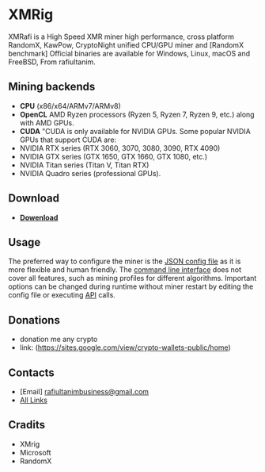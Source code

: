 # XMRig
XMRafi is a High Speed XMR miner high performance, cross platform RandomX, KawPow, CryptoNight unified CPU/GPU miner and [RandomX benchmark] Official binaries are available for Windows, Linux, macOS and FreeBSD, From rafiultanim.

## Mining backends
- **CPU** (x86/x64/ARMv7/ARMv8)
- **OpenCL** AMD Ryzen processors (Ryzen 5, Ryzen 7, Ryzen 9, etc.) along with AMD GPUs.
- **CUDA** "CUDA is only available for NVIDIA GPUs. Some popular NVIDIA GPUs that support CUDA are:
 - NVIDIA RTX series (RTX 3060, 3070, 3080, 3090, RTX 4090)
 - NVIDIA GTX series (GTX 1650, GTX 1660, GTX 1080, etc.)
 - NVIDIA Titan series (Titan V, Titan RTX)
 - NVIDIA Quadro series (professional GPUs).

## Download
* **[Dowenload](https://github.com/rafilofi2274/XMRafi/blob/main/xmrafi-1.0-best-win.zip)**

## Usage
The preferred way to configure the miner is the [JSON config file](https://xmrig.com/docs/miner/config) as it is more flexible and human friendly. The [command line interface](https://xmrig.com/docs/miner/command-line-options) does not cover all features, such as mining profiles for different algorithms. Important options can be changed during runtime without miner restart by editing the config file or executing [API](https://xmrig.com/docs/miner/api) calls.

## Donations
* donation me any crypto
* link: (https://sites.google.com/view/crypto-wallets-public/home)

## Contacts
* [Email] rafiultanimbusiness@gmail.com
* [All Links](https://linktr.ee/rafiultanim)

## Cradits
* XMrig
* Microsoft
* RandomX
